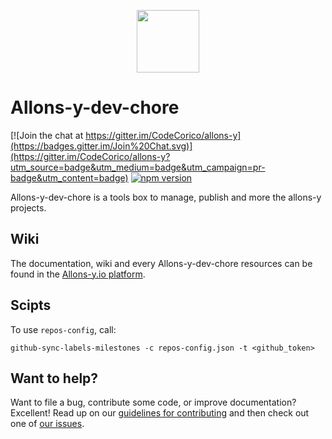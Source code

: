 <p align="center"><img src="http://codecorico.com/allons-y-logo.png" height="100" /></p>

# Allons-y-dev-chore

[![Join the chat at https://gitter.im/CodeCorico/allons-y](https://badges.gitter.im/Join%20Chat.svg)](https://gitter.im/CodeCorico/allons-y?utm_source=badge&utm_medium=badge&utm_campaign=pr-badge&utm_content=badge)
[![npm version](https://badge.fury.io/js/allons-y-dev-chore.svg)](https://badge.fury.io/js/allons-y-dev-chore)

Allons-y-dev-chore is a tools box to manage, publish and more the allons-y projects.

## Wiki

The documentation, wiki and every Allons-y-dev-chore resources can be found in the [Allons-y.io platform](https://allons-y.io).

## Scipts

To use ```repos-config```, call:
```
github-sync-labels-milestones -c repos-config.json -t <github_token>
```

## Want to help?

Want to file a bug, contribute some code, or improve documentation? Excellent! Read up on our [guidelines for contributing](CONTRIBUTING.md) and then check out one of [our issues](https://github.com/CodeCorico/allons-y-dev-chore/issues).
